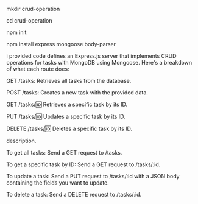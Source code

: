 mkdir crud-operation

cd crud-operation

npm init 

npm install express mongoose body-parser



i provided code defines an Express.js server that implements CRUD operations for tasks with MongoDB 
using Mongoose. Here's a breakdown of what each route does:


GET /tasks: Retrieves all tasks from the database.

POST /tasks: Creates a new task with the provided data.

GET /tasks/:id: Retrieves a specific task by its ID.

PUT /tasks/:id: Updates a specific task by its ID.

DELETE /tasks/:id: Deletes a specific task by its ID.


description.

To get all tasks: Send a GET request to /tasks.

To get a specific task by ID: Send a GET request to /tasks/:id.

To update a task: Send a PUT request to /tasks/:id with a JSON body containing the fields you want to update.

To delete a task: Send a DELETE request to /tasks/:id.
